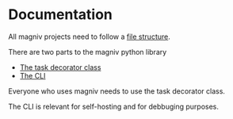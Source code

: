 # Documentation

All magniv projects need to follow a [file structure](../documentation/file-structure).

There are two parts to the magniv python library

* [The task decorator class](../documentation/task-decorator)
* [The CLI](../documentation/cli)


Everyone who uses magniv needs to use the task decorator class.

The CLI is relevant for self-hosting and for debbuging purposes. 
